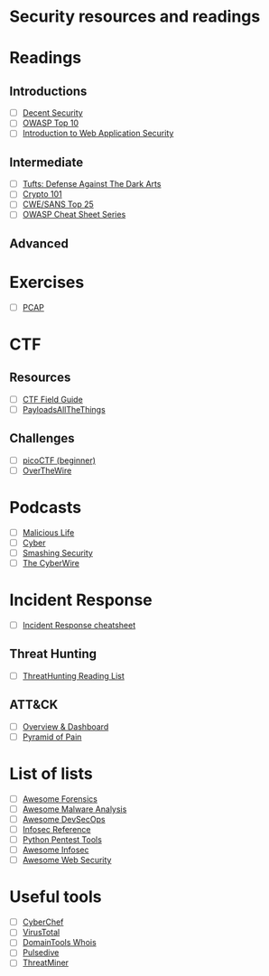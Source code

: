# Security resources and readings

# Readings

## Introductions
- [ ] [Decent Security](https://decentsecurity.com/)
- [ ] [OWASP Top 10](https://github.com/OWASP/Top10/blob/master/2017/OWASP%20Top%2010-2017%20(en).pdf)
- [ ] [Introduction to Web Application Security](https://www.slideshare.net/nragupathy/introduction-to-web-application-security-blackhoodie-us-2018)

## Intermediate

- [ ] [Tufts: Defense Against The Dark Arts](https://tuftsdev.github.io/DefenseAgainstTheDarkArts/)
- [ ] [Crypto 101](https://www.crypto101.io/Crypto101.pdf)
- [ ] [CWE/SANS Top 25](http://cwe.mitre.org/top25/)
- [ ] [OWASP Cheat Sheet Series](https://github.com/OWASP/CheatSheetSeries/tree/master/cheatsheets)

## Advanced

# Exercises

- [ ] [PCAP](https://www.malware-traffic-analysis.net/training-exercises.html)

# CTF

## Resources
- [ ] [CTF Field Guide](https://trailofbits.github.io/ctf/)
- [ ] [PayloadsAllTheThings](https://github.com/swisskyrepo/PayloadsAllTheThings)

## Challenges

- [ ] [picoCTF (beginner)](https://picoctf.com/)
- [ ] [OverTheWire](https://overthewire.org/wargames/)

# Podcasts

- [ ] [Malicious Life](https://malicious.life)
- [ ] [Cyber](https://motherboard.vice.com/en_us/topic/cyber)
- [ ] [Smashing Security](https://www.smashingsecurity.com)
- [ ] [The CyberWire](https://thecyberwire.com)

# Incident Response

- [ ] [Incident Response cheatsheet](https://github.com/certsocietegenerale/IRM/tree/master/EN)

## Threat Hunting

- [ ] [ThreatHunting Reading List](https://www.threathunting.net/reading-list)

## ATT&CK

- [ ] [Overview & Dashboard](https://attack.mitre.org/)
- [ ] [Pyramid of Pain](http://detect-respond.blogspot.com/2013/03/the-pyramid-of-pain.html)

# List of lists

- [ ] [Awesome Forensics](https://github.com/cugu/awesome-forensics)
- [ ] [Awesome Malware Analysis](https://github.com/rshipp/awesome-malware-analysis)
- [ ] [Awesome DevSecOps](https://github.com/devsecops/awesome-devsecops)
- [ ] [Infosec Reference](https://github.com/rmusser01/Infosec_Reference)
- [ ] [Python Pentest Tools](https://github.com/dloss/python-pentest-tools)
- [ ] [Awesome Infosec](https://github.com/onlurking/awesome-infosec)
- [ ] [Awesome Web Security](https://github.com/qazbnm456/awesome-web-security)

# Useful tools

- [ ] [CyberChef](https://gchq.github.io/CyberChef/)
- [ ] [VirusTotal](https://virustotal.com)
- [ ] [DomainTools Whois](http://whois.domaintools.com/)
- [ ] [Pulsedive](https://pulsedive.com/)
- [ ] [ThreatMiner](https://www.threatminer.org/)
